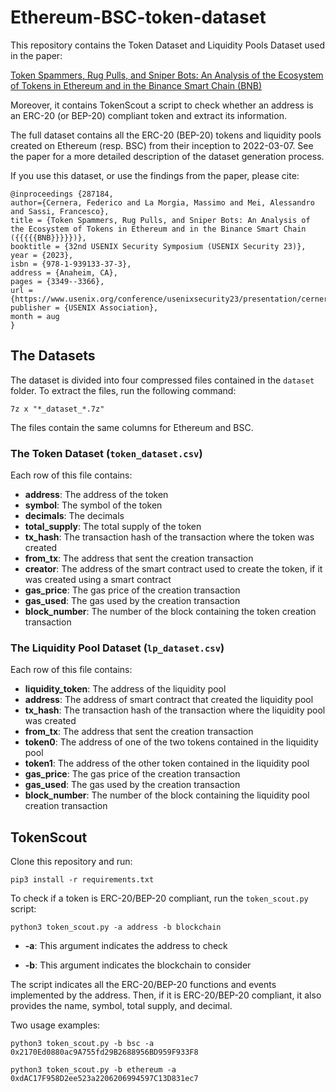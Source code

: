 # Ethereum-BSC-token-dataset

This repository contains the Token Dataset and Liquidity Pools Dataset used in the paper:

[Token Spammers, Rug Pulls, and Sniper Bots: An Analysis of the Ecosystem of Tokens in Ethereum and in the Binance Smart Chain (BNB)](https://www.usenix.org/system/files/usenixsecurity23-cernera.pdf)

Moreover, it contains TokenScout a script to check whether an address is an ERC-20 (or BEP-20) compliant token and extract its information.

The full dataset contains all the ERC-20 (BEP-20) tokens and liquidity pools created on Ethereum (resp. BSC) from their inception to 2022-03-07. 
See the paper for a more detailed description of the dataset generation process.

If you use this dataset, or use the findings from the paper, please cite:

```
@inproceedings {287184,
author={Cernera, Federico and La Morgia, Massimo and Mei, Alessandro and Sassi, Francesco},
title = {Token Spammers, Rug Pulls, and Sniper Bots: An Analysis of the Ecosystem of Tokens in Ethereum and in the Binance Smart Chain ({{{{{BNB}}}}})},
booktitle = {32nd USENIX Security Symposium (USENIX Security 23)},
year = {2023},
isbn = {978-1-939133-37-3},
address = {Anaheim, CA},
pages = {3349--3366},
url = {https://www.usenix.org/conference/usenixsecurity23/presentation/cernera},
publisher = {USENIX Association},
month = aug
}
```

## The Datasets
The dataset is divided into four compressed files contained in the ```dataset``` folder. To extract the files, run the following command: 
```
7z x "*_dataset_*.7z"
```
The files contain the same columns for Ethereum and BSC.

### The Token Dataset (```token_dataset.csv```)
Each row of this file contains:
* **address**: The address of the token
* **symbol**: The symbol of the token
* **decimals**: The decimals
* **total_supply**: The total supply of the token
* **tx_hash**: The transaction hash of the transaction where the token was created
* **from_tx**: The address that sent the creation transaction
* **creator**: The address of the smart contract used to create the token, if it was created using a smart contract
* **gas_price**: The gas price of the creation transaction
* **gas_used**: The gas used by the creation transaction
* **block_number**: The number of the block containing the token creation transaction


### The Liquidity Pool Dataset (```lp_dataset.csv```)
Each row of this file contains:
* **liquidity_token**: The address of the liquidity pool
* **address**: The address of smart contract that created the liquidity pool
* **tx_hash**: The transaction hash of the transaction where the liquidity pool was created
* **from_tx**: The address that sent the creation transaction
* **token0**: The address of one of the two tokens contained in the liquidity pool
* **token1**: The address of the other token contained in the liquidity pool
* **gas_price**: The gas price of the creation transaction
* **gas_used**: The gas used by the creation transaction
* **block_number**: The number of the block containing the liquidity pool creation transaction
  

## TokenScout

Clone this repository and run:

```
pip3 install -r requirements.txt
```
To check if a token is ERC-20/BEP-20 compliant, run the ```token_scout.py``` script:

```
python3 token_scout.py -a address -b blockchain 
```

* **-a**: This argument indicates the address to check

* **-b**: This argument indicates the blockchain to consider
    
The script indicates all the ERC-20/BEP-20 functions and events implemented by the address.
Then, if it is ERC-20/BEP-20 compliant, it also provides the name, symbol, total supply, and decimal.

Two usage examples:
```
python3 token_scout.py -b bsc -a 0x2170Ed0880ac9A755fd29B2688956BD959F933F8
```
```
python3 token_scout.py -b ethereum -a 0xdAC17F958D2ee523a2206206994597C13D831ec7
```

